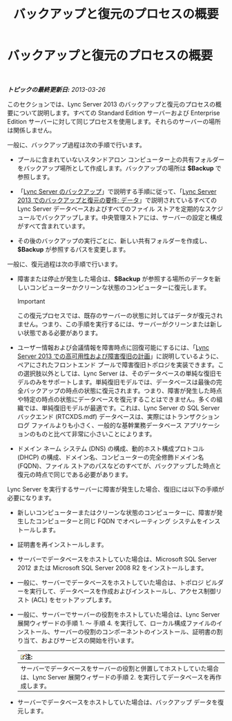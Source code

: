 ﻿---
title: バックアップと復元のプロセスの概要
TOCTitle: バックアップと復元のプロセスの概要
ms:assetid: e0f23b21-070f-4df5-b795-cea2f5338d85
ms:mtpsurl: https://technet.microsoft.com/ja-jp/library/Hh202192(v=OCS.15)
ms:contentKeyID: 52056732
ms.date: 05/19/2016
mtps_version: v=OCS.15
ms.translationtype: HT
---

# バックアップと復元のプロセスの概要

 

_**トピックの最終更新日:** 2013-03-26_

このセクションでは、Lync Server 2013 のバックアップと復元のプロセスの概要について説明します。すべての Standard Edition サーバーおよび Enterprise Edition サーバーに対して同じプロセスを使用します。それらのサーバーの場所は関係しません。

一般に、バックアップ過程は次の手順で行います。

  - プールに含まれていないスタンドアロン コンピューター上の共有フォルダーをバックアップ場所として作成します。バックアップの場所は **$Backup** で参照します。

  - 「[Lync Server のバックアップ](lync-server-2013-backing-up-lync-server.md)」で説明する手順に従って、「[Lync Server 2013 でのバックアップと復元の要件: データ](lync-server-2013-backup-and-restoration-requirements-data.md)」で説明されているすべての Lync Server データベースおよびすべてのファイル ストアを定期的なスケジュールでバックアップします。中央管理ストアには、サーバーの設定と構成がすべて含まれています。

  - その後のバックアップの実行ごとに、新しい共有フォルダーを作成し、**$Backup** が参照するパスを変更します。

一般に、復元過程は次の手順で行います。

  - 障害または停止が発生した場合は、**$Backup** が参照する場所のデータを新しいコンピューターかクリーンな状態のコンピューターに復元します。
    

    > [!IMPORTANT]
    > この復元プロセスでは、既存のサーバーの状態に対してはデータが復元されません。つまり、この手順を実行するには、サーバーがクリーンまたは新しい状態である必要があります。



  - ユーザー情報および会議情報を障害時点に回復可能にするには、「[Lync Server 2013 での高可用性および障害復旧の計画](lync-server-2013-planning-for-high-availability-and-disaster-recovery.md)」に説明しているように、ペアにされたフロントエンド プールで障害復旧トポロジを実装できます。この選択肢以外としては、Lync Server は、そのデータベースの単純な復旧モデルのみをサポートします。単純復旧モデルでは、データベースは最後の完全バックアップの時点の状態に復元されます。つまり、障害が発生した時点や特定の時点の状態にデータベースを復元することはできません。多くの組織では、単純復旧モデルが最適です。これは、Lync Server の SQL Server バックエンド (RTCXDS.mdf) データベースは、実際にはトランザクション ログ ファイルよりも小さく、一般的な基幹業務データベース アプリケーションのものと比べて非常に小さいことによります。

  - ドメイン ネーム システム (DNS) の構成、動的ホスト構成プロトコル (DHCP) の構成、ドメイン名、コンピューターの完全修飾ドメイン名 (FQDN)、ファイル ストアのパスなどのすべてが、バックアップした時点と復元の時点で同じである必要があります。

Lync Server を実行するサーバーに障害が発生した場合、復旧には以下の手順が必要になります。

  - 新しいコンピューターまたはクリーンな状態のコンピューターに、障害が発生したコンピューターと同じ FQDN でオペレーティング システムをインストールします。

  - 証明書を再インストールします。

  - サーバーでデータベースをホストしていた場合は、Microsoft SQL Server 2012 または Microsoft SQL Server 2008 R2 をインストールします。

  - 一般に、サーバーでデータベースをホストしていた場合は、トポロジ ビルダーを実行して、データベースを作成およびインストールし、アクセス制御リスト (ACL) をセットアップします。

  - 一般に、サーバーでサーバーの役割をホストしていた場合は、Lync Server 展開ウィザードの手順 1. ～ 手順 4. を実行して、ローカル構成ファイルのインストール、サーバーの役割のコンポーネントのインストール、証明書の割り当て、およびサービスの開始を行います。
    
    <table>
    <thead>
    <tr class="header">
    <th><img src="images/Gg412781.note(OCS.15).gif" title="note" alt="note" />注:</th>
    </tr>
    </thead>
    <tbody>
    <tr class="odd">
    <td>サーバーでデータベースをサーバーの役割と併置してホストしていた場合は、Lync Server 展開ウィザードの手順 2. を実行してデータベースを再作成します。</td>
    </tr>
    </tbody>
    </table>


  - サーバーでデータベースをホストしていた場合は、バックアップ データを復元します。

